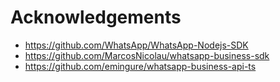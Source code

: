 # Acknowledgements

- <https://github.com/WhatsApp/WhatsApp-Nodejs-SDK>
- <https://github.com/MarcosNicolau/whatsapp-business-sdk>
- <https://github.com/emingure/whatsapp-business-api-ts>
